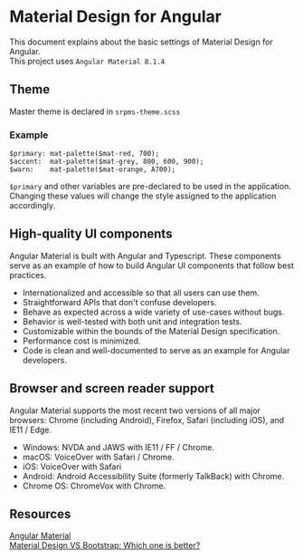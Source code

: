# Material Design for Angular

This document explains about the basic settings of Material Design for Angular. \
This project uses `Angular Material 8.1.4` 

## Theme

Master theme is declared in `srpms-theme.scss`
### Example
```
$primary: mat-palette($mat-red, 700);
$accent:  mat-palette($mat-grey, 800, 600, 900);
$warn:    mat-palette($mat-orange, A700);
```
`$primary` and other variables are pre-declared to be used in the application.
Changing these values will change the style assigned to the application accordingly.

## High-quality UI components
Angular Material is built with Angular and Typescript. These components serve as an example of how to build Angular UI components that follow best practices.
- Internationalized and accessible so that all users can use them.
- Straightforward APIs that don't confuse developers.
- Behave as expected across a wide variety of use-cases without bugs.
- Behavior is well-tested with both unit and integration tests.
- Customizable within the bounds of the Material Design specification.
- Performance cost is minimized.
- Code is clean and well-documented to serve as an example for Angular developers.

## Browser and screen reader support
Angular Material supports the most recent two versions of all major browsers: Chrome (including Android), Firefox, Safari (including iOS), and IE11 / Edge.

- Windows: NVDA and JAWS with IE11 / FF / Chrome.
- macOS: VoiceOver with Safari / Chrome.
- iOS: VoiceOver with Safari
- Android: Android Accessibility Suite (formerly TalkBack) with Chrome.
- Chrome OS: ChromeVox with Chrome.

## Resources
[Angular Material](https://material.angular.io/) \
[Material Design VS Bootstrap: Which one is better?](https://azmind.com/material-design-vs-bootstrap/)